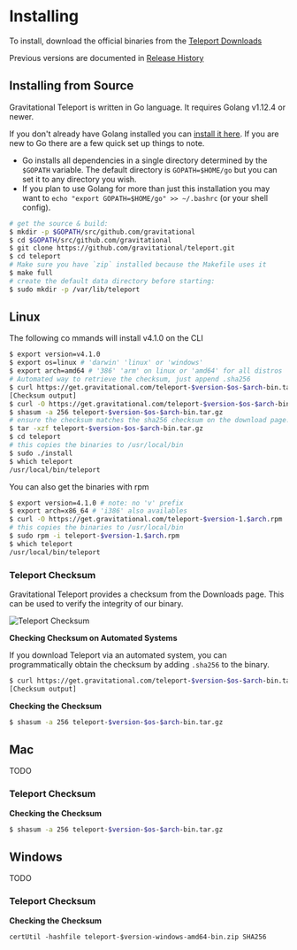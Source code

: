 # Installing

To install, download the official binaries from the [Teleport Downloads](https://gravitational.com/teleport/download/)

Previous versions are documented in [Release History](https://gravitational.com/teleport/releases/)

## Installing from Source

Gravitational Teleport is written in Go language. It requires Golang v1.12.4 or newer.

If you don't already have Golang installed you can [install it here](https://golang.org/doc/install). If you are new to Go there are a few quick set up things to note.

- Go installs all dependencies in a single directory determined by the `$GOPATH` variable. The default directory is `GOPATH=$HOME/go` but you can set it to any directory you wish.
- If you plan to use Golang for more than just this installation you may want to `echo "export GOPATH=$HOME/go" >> ~/.bashrc` (or your shell config).

```bash
# get the source & build:
$ mkdir -p $GOPATH/src/github.com/gravitational
$ cd $GOPATH/src/github.com/gravitational
$ git clone https://github.com/gravitational/teleport.git
$ cd teleport
# Make sure you have `zip` installed because the Makefile uses it
$ make full
# create the default data directory before starting:
$ sudo mkdir -p /var/lib/teleport
```

<!--Notes on what to do if the build does not succeed-->

## Linux

The following co
mmands will install v4.1.0 on the CLI

```bash
$ export version=v4.1.0
$ export os=linux # 'darwin' 'linux' or 'windows'
$ export arch=amd64 # '386' 'arm' on linux or 'amd64' for all distros
# Automated way to retrieve the checksum, just append .sha256
$ curl https://get.gravitational.com/teleport-$version-$os-$arch-bin.tar.gz.sha256
[Checksum output]
$ curl -O https://get.gravitational.com/teleport-$version-$os-$arch-bin.tar.gz
$ shasum -a 256 teleport-$version-$os-$arch-bin.tar.gz 
# ensure the checksum matches the sha256 checksum on the download page!
$ tar -xzf teleport-$version-$os-$arch-bin.tar.gz
$ cd teleport
# this copies the binaries to /usr/local/bin
$ sudo ./install
$ which teleport
/usr/local/bin/teleport
```

You can also get the binaries with rpm
```bash
$ export version=4.1.0 # note: no 'v' prefix
$ export arch=x86_64 # 'i386' also availables
$ curl -O https://get.gravitational.com/teleport-$version-1.$arch.rpm
# this copies the binaries to /usr/local/bin
$ sudo rpm -i teleport-$version-1.$arch.rpm
$ which teleport
/usr/local/bin/teleport
```

### Teleport Checksum

Gravitational Teleport provides a checksum from the Downloads page.  This can be used to 
verify the integrity of our binary. 

![Teleport Checksum](img/teleport-sha.png)

**Checking Checksum on Automated Systems**

If you download Teleport via an automated system, you can programmatically obtain the checksum 
by adding `.sha256` to the binary. 

```bash
$ curl https://get.gravitational.com/teleport-$version-$os-$arch-bin.tar.gz.sha256
[Checksum output]
```

**Checking the Checksum**

```bash
$ shasum -a 256 teleport-$version-$os-$arch-bin.tar.gz 
```

## Mac

TODO

### Teleport Checksum

**Checking the Checksum**

```bash
$ shasum -a 256 teleport-$version-$os-$arch-bin.tar.gz 
```

## Windows

TODO

### Teleport Checksum

**Checking the Checksum**

```
certUtil -hashfile teleport-$version-windows-amd64-bin.zip SHA256
```